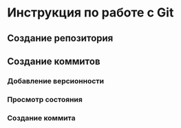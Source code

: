 # Инструкция по работе с Git

## Создание репозитория

## Создание коммитов

### Добавление версионности

### Просмотр состояния

### Создание коммита